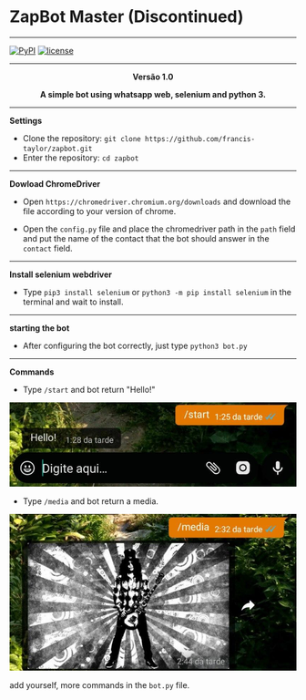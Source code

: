 # ZapBot Master (Discontinued)

* * *
[![PyPI](https://img.shields.io/badge/python-3.6-blue.svg)]()
[![license](https://img.shields.io/github/license/mashape/apistatus.svg)]()

----
<p align="center"><strong>Versão 1.0</strong></p> 
<p align="center"><strong>A simple bot using whatsapp web, selenium and python 3.</strong></p>

----
**Settings**

* Clone the repository: ```git clone https://github.com/francis-taylor/zapbot.git```
* Enter the repository: `cd zapbot`
----
**Dowload ChromeDriver**

* Open ```https://chromedriver.chromium.org/downloads``` and download the file according to your version of chrome.

* Open the ```config.py``` file and place the chromedriver path in the ```path``` field and put the name of the contact that the bot should answer in the ```contact``` field.
----
**Install selenium webdriver**

* Type ```pip3 install selenium``` or ```python3 -m pip install selenium``` in the terminal and wait to install.
----
**starting the bot**

* After configuring the bot correctly, just type ```python3 bot.py```
----
**Commands**

* Type ```/start``` and bot return "Hello!"

<p align="center"><img src="message.jpg" alt="message"></p>

* Type ```/media``` and bot return a media.

<p align="center"><img src="media.jpg" alt="media"></p>

add yourself, more commands in the ```bot.py``` file.
